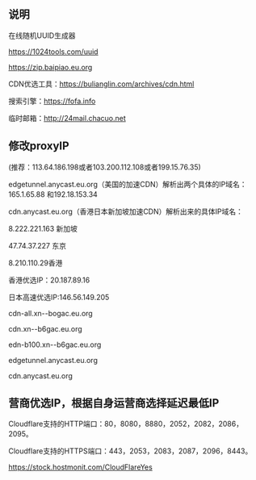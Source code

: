 

##  说明
在线随机UUID生成器

https://1024tools.com/uuid

https://zip.baipiao.eu.org

CDN优选工具：https://bulianglin.com/archives/cdn.html

搜索引擎：https://fofa.info

临时邮箱：http://24mail.chacuo.net

## 修改proxyIP
(推荐：113.64.186.198或者103.200.112.108或者199.15.76.35)

edgetunnel.anycast.eu.org（美国的加速CDN）解析出两个具体的IP域名：165.1.65.88 和192.18.153.34

cdn.anycast.eu.org（香港日本新加坡加速CDN）解析出来的具体IP域名：

8.222.221.163 新加坡

47.74.37.227 东京      

8.210.110.29香港

香港优选IP：20.187.89.16

日本高速优选IP:146.56.149.205
 
 cdn-all.xn--bogac.eu.org
 
 cdn.xn--b6gac.eu.org
 
 edn-b100.xn--b6gac.eu.org
 
 edgetunnel.anycast.eu.org
 
 cdn.anycast.eu.org

## 营商优选IP，根据自身运营商选择延迟最低IP

Cloudflare支持的HTTP端口：80，8080，8880，2052，2082，2086，2095。

Cloudflare支持的HTTPS端口：443，2053，2083，2087，2096，8443。

https://stock.hostmonit.com/CloudFlareYes
